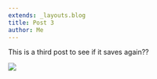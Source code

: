 ```yaml
---
extends: _layouts.blog
title: Post 3
author: Me
---
```

This is a third post to see if it saves again??

![](/assets/images/jigsaw.png)
